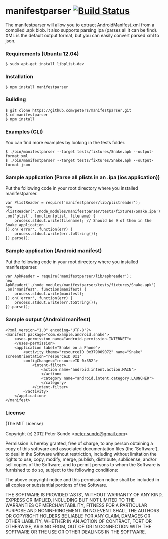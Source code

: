 manifestparser  [![Build Status](https://secure.travis-ci.org/peters/manifestparser.png)](http://travis-ci.org/peters/manifestparser)
==============

The manifestparser will allow you to extract AndroidManifest.xml from a compiled .apk blob. It also supports
parsing ipa (parses all it can be find). XML is the default output format, but you can easily convert parsed xml to json.

### Requirements (Ubuntu 12.04)
	
    $ sudo apt-get install libplist-dev

### Installation

    $ npm install manifestparser
    
### Building
  
    $ git clone https://github.com/peters/manifestparser.git
    $ cd manifestparser
    $ npm install 
    
### Examples (CLI)
You can find more examples by looking in the tests folder.
 
    $ ./bin/manifestparser --target tests/fixtures/Snake.apk --output-format xml
    $ ./bin/manifestparser --target tests/fixtures/Snake.apk --output-format json
     
### Sample application (Parse all plists in an .ipa (ios application))

Put the following code in your root directory where you installed manifestparser.

```
var PlistReader = require('manifestparser/lib/plistreader');
new PlistReader('./node_modules/manifestparser/tests/fixtures/Snake.ipa')
.on('plist', function(plist, filename) {
    process.stdout.write(filename); // Should be 9 of them in the Snake application
}).on('error', function(err) {
    process.stdout.write(err.toString());
}).parse();
```

### Sample application (Android manifest)

Put the following code in your root directory where you installed manifestparser.

```
var ApkReader = require('manifestparser/lib/apkreader');
new ApkReader('./node_modules/manifestparser/tests/fixtures/Snake.apk')
.on('manifest', function(manifest) {
    process.stdout.write(manifest);
}).on('error', function(err) {
    process.stdout.write(err.toString());
}).parse();
```

### Sample output (Android manifest)

```
<?xml version="1.0" encoding="UTF-8"?>
<manifest package="com.example.android.snake">
    <uses-permission name="android.permission.INTERNET">
	</uses-permission>
	<application label="Snake on a Phone">
		<activity theme="resourceID 0x379009072" name="Snake" screenOrientation="resourceID 0x1" 
        configChanges="resourceID 0x352">
			<intent-filter>
				<action name="android.intent.action.MAIN">
				</action>
				<category name="android.intent.category.LAUNCHER">
				</category>
			</intent-filter>
		</activity>
	</application>
</manifest>
```

### License 

(The MIT License)

Copyright (c) 2012 Peter Sunde &lt;peter.sunde@gmail.com&gt;

Permission is hereby granted, free of charge, to any person obtaining
a copy of this software and associated documentation files (the
'Software'), to deal in the Software without restriction, including
without limitation the rights to use, copy, modify, merge, publish,
distribute, sublicense, and/or sell copies of the Software, and to
permit persons to whom the Software is furnished to do so, subject to
the following conditions:

The above copyright notice and this permission notice shall be
included in all copies or substantial portions of the Software.

THE SOFTWARE IS PROVIDED 'AS IS', WITHOUT WARRANTY OF ANY KIND,
EXPRESS OR IMPLIED, INCLUDING BUT NOT LIMITED TO THE WARRANTIES OF
MERCHANTABILITY, FITNESS FOR A PARTICULAR PURPOSE AND NONINFRINGEMENT.
IN NO EVENT SHALL THE AUTHORS OR COPYRIGHT HOLDERS BE LIABLE FOR ANY
CLAIM, DAMAGES OR OTHER LIABILITY, WHETHER IN AN ACTION OF CONTRACT,
TORT OR OTHERWISE, ARISING FROM, OUT OF OR IN CONNECTION WITH THE
SOFTWARE OR THE USE OR OTHER DEALINGS IN THE SOFTWARE.
